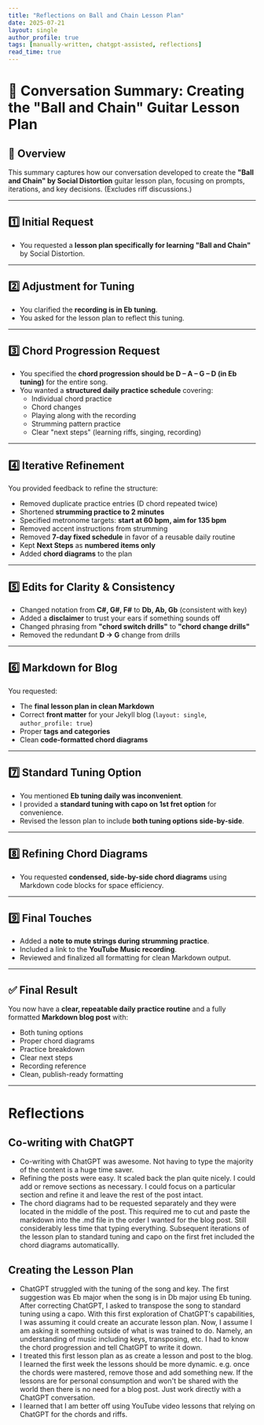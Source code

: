 ```yaml
---
title: "Reflections on Ball and Chain Lesson Plan"
date: 2025-07-21
layout: single
author_profile: true
tags: [manually-written, chatgpt-assisted, reflections]
read_time: true
---
```


# 🎸 Conversation Summary: Creating the "Ball and Chain" Guitar Lesson Plan

## 📝 Overview
This summary captures how our conversation developed to create the **"Ball and Chain" by Social Distortion** guitar lesson plan, focusing on prompts, iterations, and key decisions. (Excludes riff discussions.)

---

## 1️⃣ Initial Request
- You requested a **lesson plan specifically for learning "Ball and Chain"** by Social Distortion.

---

## 2️⃣ Adjustment for Tuning
- You clarified the **recording is in Eb tuning**.
- You asked for the lesson plan to reflect this tuning.

---

## 3️⃣ Chord Progression Request
- You specified the **chord progression should be D – A – G – D (in Eb tuning)** for the entire song.
- You wanted a **structured daily practice schedule** covering:
  - Individual chord practice
  - Chord changes
  - Playing along with the recording
  - Strumming pattern practice
  - Clear "next steps" (learning riffs, singing, recording)

---

## 4️⃣ Iterative Refinement
You provided feedback to refine the structure:
- Removed duplicate practice entries (D chord repeated twice)
- Shortened **strumming practice to 2 minutes**
- Specified metronome targets: **start at 60 bpm, aim for 135 bpm**
- Removed accent instructions from strumming
- Removed **7-day fixed schedule** in favor of a reusable daily routine
- Kept **Next Steps** as **numbered items only**
- Added **chord diagrams** to the plan

---

## 5️⃣ Edits for Clarity & Consistency
- Changed notation from **C#, G#, F#** to **Db, Ab, Gb** (consistent with key)
- Added a **disclaimer** to trust your ears if something sounds off
- Changed phrasing from **"chord switch drills"** to **"chord change drills"**
- Removed the redundant **D → G** change from drills

---

## 6️⃣ Markdown for Blog
You requested:
- The **final lesson plan in clean Markdown**
- Correct **front matter** for your Jekyll blog (`layout: single`, `author_profile: true`)
- Proper **tags and categories**
- Clean **code-formatted chord diagrams**

---

## 7️⃣ Standard Tuning Option
- You mentioned **Eb tuning daily was inconvenient**.
- I provided a **standard tuning with capo on 1st fret option** for convenience.
- Revised the lesson plan to include **both tuning options side-by-side**.

---

## 8️⃣ Refining Chord Diagrams
- You requested **condensed, side-by-side chord diagrams** using Markdown code blocks for space efficiency.

---

## 9️⃣ Final Touches
- Added a **note to mute strings during strumming practice**.
- Included a link to the **YouTube Music recording**.
- Reviewed and finalized all formatting for clean Markdown output.

---

## ✅ Final Result
You now have a **clear, repeatable daily practice routine** and a fully formatted **Markdown blog post** with:
- Both tuning options
- Proper chord diagrams
- Practice breakdown
- Clear next steps
- Recording reference
- Clean, publish-ready formatting

---

# Reflections

## Co-writing with ChatGPT

- Co-writing with ChatGPT was awesome.  Not having to type the majority of the content is a huge time saver.
- Refining the posts were easy.  It scaled back the plan quite nicely.  I could add or remove sections as necessary.  I could focus on a particular section and refine it and leave the rest of the post intact.
- The chord diagrams had to be requested separately and they were located in the middle of the post.  This required me to cut and paste the markdown into the .md file in the order I wanted for the blog post.  Still considerably less time that typing everything.  Subsequent iterations of the lesson plan to standard tuning and capo on the first fret included the chord diagrams automaticallly.

## Creating the Lesson Plan

- ChatGPT struggled with the tuning of the song and key.  The first suggestion was Eb major when the song is in Db major using Eb tuning.  After correcting ChatGPT, I asked to transpose the song to standard tuning using a capo.  With this first exploration of ChatGPT's capabilities, I was assuming it could create an accurate lesson plan.  Now, I assume I am asking it something outside of what is was trained to do.  Namely, an understanding of music including keys, transposing, etc.  I had to know the chord progression and tell ChatGPT to write it down.
- I treated this first lesson plan as as create a lesson and post to the blog.  I learned the first week the lessons should be more dynamic.  e.g. once the chords were mastered, remove those and add something new.  If the lessons are for personal consumption and won't be shared with the world then there is no need for a blog post.  Just work directly with a ChatGPT conversation.
- I learned that I am better off using YouTube video lessons that relying on ChatGPT for the chords and riffs.
